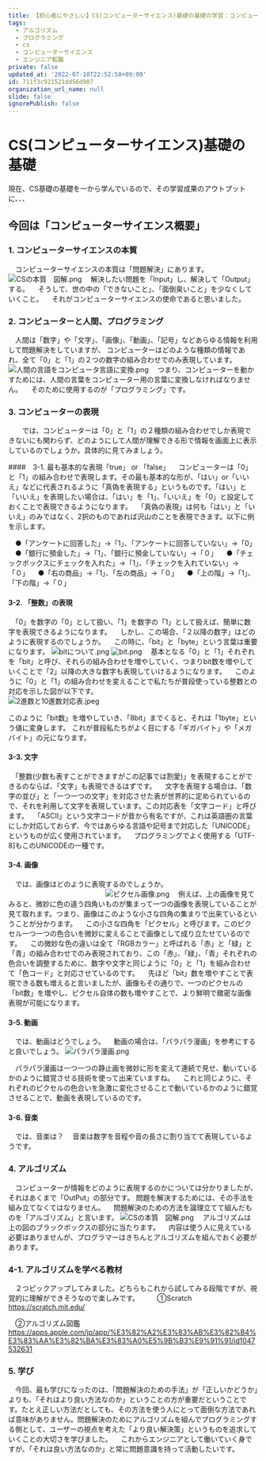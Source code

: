 ```yaml
---
title: 【初心者にやさしい】CS(コンピューターサイエンス)基礎の基礎の学習：コンピューターサイエンス概要
tags:
  - アルゴリズム
  - プログラミング
  - cs
  - コンピューターサイエンス
  - エンジニア転職
private: false
updated_at: '2022-07-10T22:52:58+09:00'
id: 711f3c921521dd56d907
organization_url_name: null
slide: false
ignorePublish: false
---
```

# CS(コンピューターサイエンス)基礎の基礎
現在、CS基礎の基礎を一から学んでいるので、その学習成果のアウトプットに、、、

## 今回は「コンピューターサイエンス概要」

### 1. コンピューターサイエンスの本質
　コンピューターサイエンスの本質は「問題解決」にあります。
![CSの本質　図解.png](https://qiita-image-store.s3.ap-northeast-1.amazonaws.com/0/2375287/57c5e013-81f9-a5d1-5c7f-c4448f9b5a8d.png)
　解決したい問題を「Input」し、解決して「Output」する。
　そうして、世の中の「できないこと」、「面倒臭いこと」を少なくしていくこと。
　それがコンピューターサイエンスの使命であると思いました。

### 2. コンピューターと人間、プログラミング
　人間は「数字」や「文字」、「画像」、「動画」、「記号」などあらゆる情報を利用して問題解決をしていますが、
コンピューターはどのような種類の情報であれ、全て「0」と「1」の２つの数字の組み合わせでのみ表現しています。
![人間の言語をコンピュータ言語に変換.png](https://qiita-image-store.s3.ap-northeast-1.amazonaws.com/0/2375287/885dc124-e44e-2e25-8cdf-7fc495137967.png)
　つまり、コンピューターを動かすためには、人間の言葉をコンピューター用の言葉に変換しなければなりません。
　そのために使用するのが「プログラミング」です。

### 3. コンピューターの表現 
　　では、コンピューターは「0」と「1」の２種類の組み合わせでしか表現できないにも関わらず、どのようにして人間が理解できる形で情報を画面上に表示しているのでしょうか。具体的に見てみましょう。

####　3-1. 最も基本的な表現「true」 or 「false」 
　コンピューターは「0」と「1」の組み合わせで表現します。その最も基本的な形が、「はい」or「いいえ」などに代表されるように「真偽を表現する」というものです。「はい」と「いいえ」を表現したい場合は、「はい」を「1」、「いいえ」を「0」と設定しておくことで表現できるようになります。
　「真偽の表現」は何も「はい」と「いいえ」のみではなく、2択のものであれば沢山のことを表現できます。以下に例を示します。

　●「アンケートに回答した」→「1」、「アンケートに回答していない」→「0」
　●「銀行に預金した」→「1」、「銀行に預金していない」→「０」
　●「チェックボックスにチェックを入れた」→「1」、「チェックを入れていない」→「０」
　●「右の商品」→「1」、「左の商品」→「０」
　●「上の階」→「1」、「下の階」→「０」


#### 3-2. 「整数」の表現
　「0」を数字の「0」として扱い、「1」を数字の「1」として扱えば、簡単に数字を表現できるようになります。
　しかし、この場合、「２以降の数字」はどのように表現するのでしょうか。
　この時に、「bit」と「byte」という言葉は重要になります。
![bitについて.png](https://qiita-image-store.s3.ap-northeast-1.amazonaws.com/0/2375287/92fd2742-4c3f-9dd0-1e85-ab7e567c9fbd.png)
![bit.png](https://qiita-image-store.s3.ap-northeast-1.amazonaws.com/0/2375287/29d88ece-9134-6590-824c-69dc3462f691.png)
　基本となる「0」と「1」それぞれを「bit」と呼び、それらの組み合わせを増やしていく、つまりbit数を増やしていくことで「2」以降の大きな数字も表現していけるようになります。
　このように「0」と「1」の組み合わせを変えることで私たちが普段使っている整数との対応を示した図が以下です。
　　　　　　　　　　　　　　　　![2進数と10進数対応表.jpeg](https://qiita-image-store.s3.ap-northeast-1.amazonaws.com/0/2375287/2b70585c-6d81-fea6-fc09-a970e914c7ad.jpeg)

このように「bit数」を増やしていき、「8bit」までくると、それは「1byte」という値に変身します。
これが普段私たちがよく目にする「ギガバイト」や「メガバイト」の元になります。

#### 3-3. 文字
　「整数(少数も表すことができますがこの記事では割愛)」を表現することができるのならば、「文字」も表現できるはずです。
　文字を表現する場合は、「数字の並び」と「一つ一つの文字」を対応させた表が世界的に定められているので、それを利用して文字を表現しています。この対応表を「文字コード」と呼びます。
　「ASCII」という文字コードが昔から有名ですが、これは英語圏の言葉にしか対応しておらず、今ではあらゆる言語や記号まで対応した「UNICODE」というものが広く使用されています。
　プログラミングでよく使用する「UTF-8]もこのUNICODEの一種です。

#### 3-4. 画像
　では、画像はどのように表現するのでしょうか。
　　　　　　　　　　　　　　![ピクセル画像.png](https://qiita-image-store.s3.ap-northeast-1.amazonaws.com/0/2375287/38f79142-9704-6b32-e32a-754f3fbb7d4c.png)
　例えば、上の画像を見てみると、微妙に色の違う四角いものが集まって一つの画像を表現していることが見て取れます。つまり、画像はこのような小さな四角の集まりで出来ているということが分かります。
　この小さな四角を「ピクセル」と呼びます。このピクセル一つ一つの色合いを微妙に変えることで画像として成り立たせているのです。
　この微妙な色の違いは全て「RGBカラー」と呼ばれる「赤」と「緑」と「青」の組み合わせでのみ表現されており、この「赤」、「緑」、「青」それぞれの色合いを調整するために、数字や文字と同じように「0」と「1」を組み合わせて「色コード」と対応させているのです。
　先ほど「bit」数を増やすことで表現できる数も増えると言いましたが、画像もその通りで、一つのピクセルの「bit数」を増やし、ピクセル自体の数も増やすことで、より鮮明で緻密な画像表現が可能になります。

#### 3-5. 動画
　では、動画はどうでしょう。
　動画の場合は、「パラパラ漫画」を参考にすると良いでしょう。
![パラパラ漫画.png](https://qiita-image-store.s3.ap-northeast-1.amazonaws.com/0/2375287/bfd3cc40-27b2-917f-8a4e-ca71c91c17f8.png)

　パラパラ漫画は一つ一つの静止画を微妙に形を変えて連続で見せ、動いているかのように錯覚させる技術を使って出来ていますね。
　これと同じように、それぞれのピクセルの色合いを急激に変化させることで動いているかのように錯覚させることで、動画を表現しているのです。

#### 3-6. 音楽
　では、音楽は？
　音楽は数字を音程や音の長さに割り当てて表現しているようです。

### 4. アルゴリズム
　コンピューターが情報をどのように表現するのかについては分かりましたが、それはあくまで「OutPut」の部分です。
問題を解決するためには、その手法を組み立てなくてはなりません。
　問題解決のための方法を論理立てて組んだものを「アルゴリズム」と言います。
![CSの本質　図解.png](https://qiita-image-store.s3.ap-northeast-1.amazonaws.com/0/2375287/199fe1c7-914c-27da-def3-52dd161bddd0.png)
　アルゴリズムは上の図のブラックボックスの部分に当たります。
　内容は使う人に見えている必要はありませんが、プログラマーはきちんとアルゴリズムを組んでおく必要があります。

### 4-1. アルゴリズムを学べる教材
　２つピックアップしてみました。どちらもこれから試してみる段階ですが、視覚的に理解ができそうなので楽しみです。
　
　①Scratch
　https://scratch.mit.edu/

　②アルゴリズム図鑑
　https://apps.apple.com/jp/app/%E3%82%A2%E3%83%AB%E3%82%B4%E3%83%AA%E3%82%BA%E3%83%A0%E5%9B%B3%E9%91%91/id1047532631

### 5. 学び
　今回、最も学びになったのは、「問題解決のための手法」が「正しいかどうか」よりも、「それはより良い方法なのか」ということの方が重要だということです。たとえ正しい方法だとしても、その方法を使う人にとって面倒な方法であれば意味がありません。問題解決のためにアルゴリズムを組んでプログラミングする側として、ユーザーの視点を考えた「より良い解決策」というものを追求していくことの大切さを学びました。
　これからエンジニアとして働いていく身ですが、「それは良い方法なのか」と常に問題意識を持って活動したいです。
